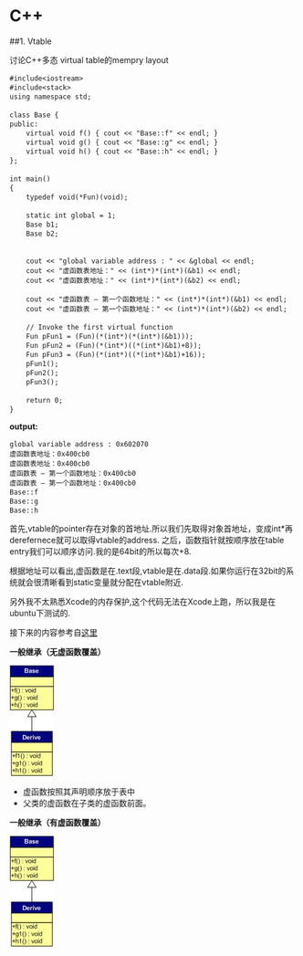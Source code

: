 # C++

##1. Vtable

讨论C++多态 virtual table的mempry layout

    #include<iostream>
    #include<stack>
    using namespace std;

    class Base {
    public:
        virtual void f() { cout << "Base::f" << endl; }
        virtual void g() { cout << "Base::g" << endl; }
        virtual void h() { cout << "Base::h" << endl; }
    };

    int main()
    {
        typedef void(*Fun)(void);
    
	    static int global = 1;
        Base b1;
        Base b2;
    

	    cout << "global variable address : " << &global << endl; 
        cout << "虚函数表地址：" << (int*)*(int*)(&b1) << endl;
        cout << "虚函数表地址：" << (int*)*(int*)(&b2) << endl;
    
        cout << "虚函数表 — 第一个函数地址：" << (int*)*(int*)(&b1) << endl;
        cout << "虚函数表 — 第一个函数地址：" << (int*)*(int*)(&b2) << endl;
    
        // Invoke the first virtual function
        Fun pFun1 = (Fun)(*(int*)(*(int*)(&b1)));
	    Fun pFun2 = (Fun)(*(int*)((*(int*)&b1)+8));
	    Fun pFun3 = (Fun)(*(int*)((*(int*)&b1)+16));
        pFun1();
	    pFun2();
	    pFun3();

        return 0;
    }
    
**output:**

    global variable address : 0x602070
    虚函数表地址：0x400cb0
    虚函数表地址：0x400cb0
    虚函数表 — 第一个函数地址：0x400cb0
    虚函数表 — 第一个函数地址：0x400cb0
    Base::f
    Base::g
    Base::h

首先,vtable的pointer存在对象的首地址.所以我们先取得对象首地址，变成int*再derefernece就可以取得vtable的address. 之后，函数指针就按顺序放在table entry我们可以顺序访问.我的是64bit的所以每次+8.

根据地址可以看出,虚函数是在.text段,vtable是在.data段.如果你运行在32bit的系统就会很清晰看到static变量就分配在vtable附近.

另外我不太熟悉Xcode的内存保护,这个代码无法在Xcode上跑，所以我是在ubuntu下测试的.

接下来的内容参考自[这里](http://blog.csdn.net/haoel/article/details/1948051)


**一般继承（无虚函数覆盖）**

![](./images/o_Drawing3.jpg) 
* 虚函数按照其声明顺序放于表中
* 父类的虚函数在子类的虚函数前面。


**一般继承（有虚函数覆盖）**

![](./images/o_Drawing4.jpg) 